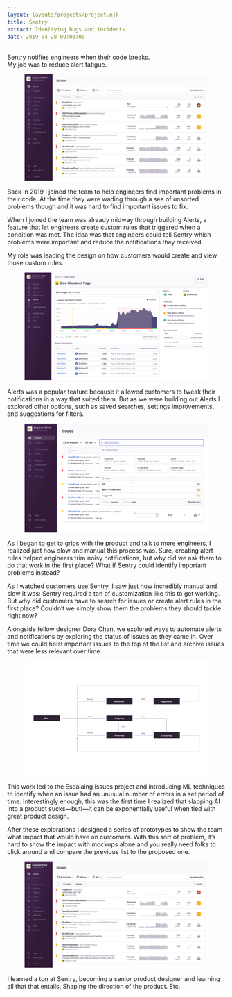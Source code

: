 ```yaml
---
layout: layouts/projects/project.njk
title: Sentry
extract: Idenitying bugs and incidents.
date: 2019-04-28 09:00:00
---
```


<p class="intro text-center">Sentry notifies engineers when their code breaks. <br/>My job was to reduce alert fatigue.</p>

<figure class="project-img">
  <img src="/images/projects/issue-status/issue-status-01.webp">
</figure>

<p class="intro">Back in 2019 I joined the team to help engineers find important problems in their code. At the time they were wading through a sea of unsorted problems though and it was hard to find important issues to fix.</p>

When I joined the team was already midway through building Alerts, a feature that let engineers create custom rules that triggered when a condition was met. The idea was that engineers could tell Sentry which problems were important and reduce the notifications they received.

My role was leading the design on how customers would create and view those custom rules.

<figure class="project-img">
  <img src="/images/projects/alerts/alerts-02.webp">
</figure>

Alerts was a popular feature because it allowed customers to tweak their notifications in a way that suited them. But as we were building out Alerts I explored other options, such as saved searches, settings improvements, and suggestions for filters.

<figure class="project-img">
  <img src="/images/projects/search-concepts/search-concepts-01.webp">
    <!-- <figcaption>Figure 3. Showing the most common keys when search is selected.</figcaption> -->
</figure>

As I began to get to grips with the product and talk to more engineers, I realized just how slow and manual this process was. Sure, creating alert rules helped engineers trim noisy notifications, but why did we ask them to do that work in the first place? What if Sentry could identify important problems instead?

As I watched customers use Sentry, I saw just how incredibly manual and slow it was: Sentry required a ton of customization like this to get working. But why did customers have to search for issues or create alert rules in the first place? Couldn’t we simply show them the problems they should tackle right now?

Alongside fellow designer Dora Chan, we explored ways to automate alerts and notifications by exploring the status of issues as they came in. Over time we could hoist important issues to the top of the list and archive issues that were less relevant over time.

<figure class="project-img">
  <img src="/images/projects/issue-status/issue-status-02.svg">
    <!-- <figcaption>Figure 2. How an issue changes status over time.</figcaption> -->
</figure>

This work led to the Escalaing issues project and introducing ML techniques to identify when an issue had an unusual number of errors in a set period of time. Interestingly enough, this was the first time I realized that slapping AI into a product sucks—but!—it can be exponentially useful when tied with great product design.

After these explorations I designed a series of prototypes to show the team what impact that would have on customers. With this sort of problem, it’s hard to show the impact with mockups alone and you really need folks to click around and compare the previous list to the proposed one.

<figure class="project-img">
  <img src="/images/projects/issue-status/issue-status-01.webp">
</figure>

I learned a ton at Sentry, becoming a senior product designer and learning all that that entails. Shaping the direction of the product. Etc.
